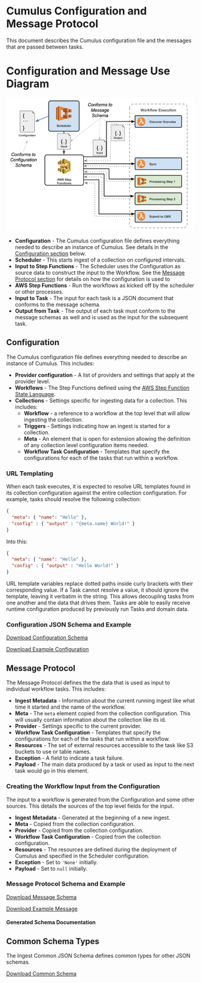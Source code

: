 # Cumulus Configuration and Message Protocol

This document describes the Cumulus configuration file and the messages that are passed between tasks.

# Configuration and Message Use Diagram

<img src="/images/cumulus_configuration_and_message_schema_diagram.png">

* **Configuration** - The Cumulus configuration file defines everything needed to describe an instance of Cumulus. See details in the [Configuration section](#configuration) below.
* **Scheduler** - This starts ingest of a collection on configured intervals.
* **Input to Step Functions** - The Scheduler uses the Configuration as source data to construct the input to the Workflow. See the [Message Protocol section](#message-protocol) for details on how the configuration is used to
* **AWS Step Functions** - Run the workflows as kicked off by the scheduler or other processes.
* **Input to Task** - The input for each task is a JSON document that conforms to the message schema.
* **Output from Task** - The output of each task must conform to the message schemas as well and is used as the input for the subsequent task.

## Configuration

The Cumulus configuration file defines everything needed to describe an instance of Cumulus. This includes:

* **Provider configuration** - A list of providers and settings that apply at the provider level.
* **Workflows** - The Step Functions defined using the [AWS Step Function State Language](http://docs.aws.amazon.com/step-functions/latest/dg/concepts-amazon-states-language.html).
* **Collections** - Settings specific for ingesting data for a collection. This includes:
  * **Workflow** - a reference to a workflow at the top level that will allow ingesting the collection.
  * **Triggers** - Settings indicating how an ingest is started for a collection.
  * **Meta** - An element that is open for extension allowing the definition of any collection level configuration items needed.
  * **Workflow Task Configuration** - Templates that specify the configurations for each of the tasks that run within a workflow.

### URL Templating

When each task executes, it is expected to resolve URL templates found in its collection configuration against the entire collection configuration. For example, tasks should resolve the following collection:

```JSON
{
  "meta": { "name": "Hello" },
  "config" : { "output" : "{meta.name} World!" }
}
```

Into this:

```JSON
{
  "meta": { "name": "Hello" },
  "config" : { "output" : "Hello World!" }
}
```

URL template variables replace dotted paths inside curly brackets with their corresponding value. If a Task cannot resolve a value, it should ignore the template, leaving it verbatim in the string.  This allows decoupling tasks from one another and the data that drives them. Tasks are able to easily receive runtime configuration produced by previously run Tasks and domain data.

### Configuration JSON Schema and Example

<a href="/schemas/collections_config_schema.json" target="_blank">Download Configuration Schema</a>

<a href="/schemas/example-data/example-collection.json" target="_blank">Download Example Configuration</a>

## Message Protocol

The Message Protocol defines the the data that is used as input to individual workflow tasks. This includes:

* **Ingest Metadata** - Information about the current running ingest like what time it started and the name of the workflow.
* **Meta** - The `meta` element copied from the collection configuration. This will usually contain information about the collection like its id.
* **Provider** - Settings specific to the current provider.
* **Workflow Task Configuration** - Templates that specify the configurations for each of the tasks that run within a workflow.
* **Resources** - The set of external resources accessible to the task like S3 buckets to use or table names.
* **Exception** - A field to indicate a task failure.
* **Payload** - The main data produced by a task or used as input to the next task would go in this element.

### Creating the Workflow Input from the Configuration

The input to a workflow is generated from the Configuration and some other sources. This details the sources of the top level fields for the input.

* **Ingest Metadata** - Generated at the beginning of a new ingest.
* **Meta** - Copied from the collection configuration.
* **Provider** - Copied from the collection configuration.
* **Workflow Task Configuration** - Copied from the collection configuration.
* **Resources** - The resources are defined during the deployment of Cumulus and specified in the Scheduler configuration.
* **Exception** - Set to `'None'` initially.
* **Payload** - Set to `null` initially.

### Message Protocol Schema and Example

<a href="/schemas/message_schema.json" target="_blank">Download Message Schema</a>

<a href="/schemas/example-data/example-message-envelope.json" target="_blank">Download Example Message</a>

#### Generated Schema Documentation

## Common Schema Types

The Ingest Common JSON Schema defines common types for other JSON schemas.

<a href="/schemas/ingest_common_schema.json" target="_blank">Download Common Schema</a>
